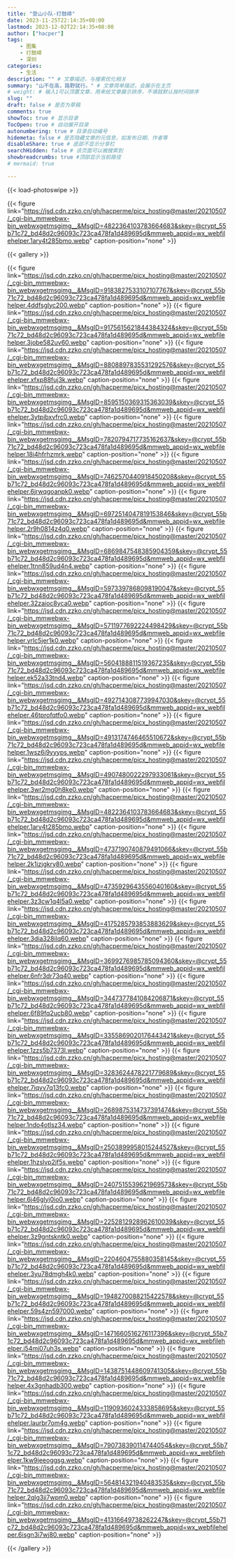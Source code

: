```yaml
---
title: "登山小队-打鼓嶂"
date: 2023-11-25T22:14:35+08:00
lastmod: 2023-12-02T22:14:35+08:00
author: ["hacper"]
tags:
    - 图集
    - 打鼓嶂
    - 深圳
categories:
    - 生活
description: "" # 文章描述，与搜索优化相关
summary: "山不在高，路野就行。" # 文章简单描述，会展示在主页
# weight: # 输入1可以顶置文章，用来给文章展示排序，不填就默认按时间排序
slug: ""
draft: false # 是否为草稿
comments: true
showToc: true # 显示目录
TocOpen: true # 自动展开目录
autonumbering: true # 目录自动编号
hidemeta: false # 是否隐藏文章的元信息，如发布日期、作者等
disableShare: true # 底部不显示分享栏
searchHidden: false # 该页面可以被搜索到
showbreadcrumbs: true #顶部显示当前路径
# mermaid: true

---
```


{{< load-photoswipe >}}

{{< figure link="https://jsd.cdn.zzko.cn/gh/hacperme/picx_hosting@master/20210507/_cgi-bin_mmwebwx-bin_webwxgetmsgimg__&MsgID=4822364103783664683&skey=@crypt_55b71c72_bd48d2c96093c723ca478fa1d489695d&mmweb_appid=wx_webfilehelper.1ary4t285bmo.webp" caption-position="none" >}}

{{< gallery >}}

{{< figure link="https://jsd.cdn.zzko.cn/gh/hacperme/picx_hosting@master/20210507/_cgi-bin_mmwebwx-bin_webwxgetmsgimg__&MsgID=9183827533107107767&skey=@crypt_55b71c72_bd48d2c96093c723ca478fa1d489695d&mmweb_appid=wx_webfilehelper.4ddfsglyc200.webp" caption-position="none" >}}
{{< figure link="https://jsd.cdn.zzko.cn/gh/hacperme/picx_hosting@master/20210507/_cgi-bin_mmwebwx-bin_webwxgetmsgimg__&MsgID=9175615621844384324&skey=@crypt_55b71c72_bd48d2c96093c723ca478fa1d489695d&mmweb_appid=wx_webfilehelper.3jobe582uv60.webp" caption-position="none" >}}
{{< figure link="https://jsd.cdn.zzko.cn/gh/hacperme/picx_hosting@master/20210507/_cgi-bin_mmwebwx-bin_webwxgetmsgimg__&MsgID=8808897835531292576&skey=@crypt_55b71c72_bd48d2c96093c723ca478fa1d489695d&mmweb_appid=wx_webfilehelper.xfxp88fuj3k.webp" caption-position="none" >}}
{{< figure link="https://jsd.cdn.zzko.cn/gh/hacperme/picx_hosting@master/20210507/_cgi-bin_mmwebwx-bin_webwxgetmsgimg__&MsgID=8595150369315363039&skey=@crypt_55b71c72_bd48d2c96093c723ca478fa1d489695d&mmweb_appid=wx_webfilehelper.3ytpibxvfrc0.webp" caption-position="none" >}}
{{< figure link="https://jsd.cdn.zzko.cn/gh/hacperme/picx_hosting@master/20210507/_cgi-bin_mmwebwx-bin_webwxgetmsgimg__&MsgID=7820794717735162637&skey=@crypt_55b71c72_bd48d2c96093c723ca478fa1d489695d&mmweb_appid=wx_webfilehelper.18i4hfrhzmrk.webp" caption-position="none" >}}
{{< figure link="https://jsd.cdn.zzko.cn/gh/hacperme/picx_hosting@master/20210507/_cgi-bin_mmwebwx-bin_webwxgetmsgimg__&MsgID=7462570440918450208&skey=@crypt_55b71c72_bd48d2c96093c723ca478fa1d489695d&mmweb_appid=wx_webfilehelper.6jrwqgoanpk0.webp" caption-position="none" >}}
{{< figure link="https://jsd.cdn.zzko.cn/gh/hacperme/picx_hosting@master/20210507/_cgi-bin_mmwebwx-bin_webwxgetmsgimg__&MsgID=6972514047819153846&skey=@crypt_55b71c72_bd48d2c96093c723ca478fa1d489695d&mmweb_appid=wx_webfilehelper.2r9h0814z4q0.webp" caption-position="none" >}}
{{< figure link="https://jsd.cdn.zzko.cn/gh/hacperme/picx_hosting@master/20210507/_cgi-bin_mmwebwx-bin_webwxgetmsgimg__&MsgID=6869847548385904359&skey=@crypt_55b71c72_bd48d2c96093c723ca478fa1d489695d&mmweb_appid=wx_webfilehelper.1tnn859ud4n4.webp" caption-position="none" >}}
{{< figure link="https://jsd.cdn.zzko.cn/gh/hacperme/picx_hosting@master/20210507/_cgi-bin_mmwebwx-bin_webwxgetmsgimg__&MsgID=5973397868098190047&skey=@crypt_55b71c72_bd48d2c96093c723ca478fa1d489695d&mmweb_appid=wx_webfilehelper.32zaioc8yca0.webp" caption-position="none" >}}
{{< figure link="https://jsd.cdn.zzko.cn/gh/hacperme/picx_hosting@master/20210507/_cgi-bin_mmwebwx-bin_webwxgetmsgimg__&MsgID=5711977692224498429&skey=@crypt_55b71c72_bd48d2c96093c723ca478fa1d489695d&mmweb_appid=wx_webfilehelper.yrlc5jer1k0.webp" caption-position="none" >}}
{{< figure link="https://jsd.cdn.zzko.cn/gh/hacperme/picx_hosting@master/20210507/_cgi-bin_mmwebwx-bin_webwxgetmsgimg__&MsgID=5604188811519367235&skey=@crypt_55b71c72_bd48d2c96093c723ca478fa1d489695d&mmweb_appid=wx_webfilehelper.ek52a33tnd4.webp" caption-position="none" >}}
{{< figure link="https://jsd.cdn.zzko.cn/gh/hacperme/picx_hosting@master/20210507/_cgi-bin_mmwebwx-bin_webwxgetmsgimg__&MsgID=4927143087739947030&skey=@crypt_55b71c72_bd48d2c96093c723ca478fa1d489695d&mmweb_appid=wx_webfilehelper.46tprofqtfo0.webp" caption-position="none" >}}
{{< figure link="https://jsd.cdn.zzko.cn/gh/hacperme/picx_hosting@master/20210507/_cgi-bin_mmwebwx-bin_webwxgetmsgimg__&MsgID=4913174746465510672&skey=@crypt_55b71c72_bd48d2c96093c723ca478fa1d489695d&mmweb_appid=wx_webfilehelper.1wsz6i9yyyps.webp" caption-position="none" >}}
{{< figure link="https://jsd.cdn.zzko.cn/gh/hacperme/picx_hosting@master/20210507/_cgi-bin_mmwebwx-bin_webwxgetmsgimg__&MsgID=4907480022297933061&skey=@crypt_55b71c72_bd48d2c96093c723ca478fa1d489695d&mmweb_appid=wx_webfilehelper.3wr2mg0h8ke0.webp" caption-position="none" >}}
{{< figure link="https://jsd.cdn.zzko.cn/gh/hacperme/picx_hosting@master/20210507/_cgi-bin_mmwebwx-bin_webwxgetmsgimg__&MsgID=4822364103783664683&skey=@crypt_55b71c72_bd48d2c96093c723ca478fa1d489695d&mmweb_appid=wx_webfilehelper.1ary4t285bmo.webp" caption-position="none" >}}
{{< figure link="https://jsd.cdn.zzko.cn/gh/hacperme/picx_hosting@master/20210507/_cgi-bin_mmwebwx-bin_webwxgetmsgimg__&MsgID=4737190740879491066&skey=@crypt_55b71c72_bd48d2c96093c723ca478fa1d489695d&mmweb_appid=wx_webfilehelper.2k1izjgkry80.webp" caption-position="none" >}}
{{< figure link="https://jsd.cdn.zzko.cn/gh/hacperme/picx_hosting@master/20210507/_cgi-bin_mmwebwx-bin_webwxgetmsgimg__&MsgID=4735929643556040160&skey=@crypt_55b71c72_bd48d2c96093c723ca478fa1d489695d&mmweb_appid=wx_webfilehelper.3z3cw1q4l5a0.webp" caption-position="none" >}}
{{< figure link="https://jsd.cdn.zzko.cn/gh/hacperme/picx_hosting@master/20210507/_cgi-bin_mmwebwx-bin_webwxgetmsgimg__&MsgID=4175285793853883629&skey=@crypt_55b71c72_bd48d2c96093c723ca478fa1d489695d&mmweb_appid=wx_webfilehelper.3dia328ilq60.webp" caption-position="none" >}}
{{< figure link="https://jsd.cdn.zzko.cn/gh/hacperme/picx_hosting@master/20210507/_cgi-bin_mmwebwx-bin_webwxgetmsgimg__&MsgID=3699276985785094360&skey=@crypt_55b71c72_bd48d2c96093c723ca478fa1d489695d&mmweb_appid=wx_webfilehelper.6nfr3dr73q40.webp" caption-position="none" >}}
{{< figure link="https://jsd.cdn.zzko.cn/gh/hacperme/picx_hosting@master/20210507/_cgi-bin_mmwebwx-bin_webwxgetmsgimg__&MsgID=3447377841084206871&skey=@crypt_55b71c72_bd48d2c96093c723ca478fa1d489695d&mmweb_appid=wx_webfilehelper.6f89fq2ucb80.webp" caption-position="none" >}}
{{< figure link="https://jsd.cdn.zzko.cn/gh/hacperme/picx_hosting@master/20210507/_cgi-bin_mmwebwx-bin_webwxgetmsgimg__&MsgID=3355869020176443421&skey=@crypt_55b71c72_bd48d2c96093c723ca478fa1d489695d&mmweb_appid=wx_webfilehelper.1zzs5b7373l.webp" caption-position="none" >}}
{{< figure link="https://jsd.cdn.zzko.cn/gh/hacperme/picx_hosting@master/20210507/_cgi-bin_mmwebwx-bin_webwxgetmsgimg__&MsgID=3283624478221779689&skey=@crypt_55b71c72_bd48d2c96093c723ca478fa1d489695d&mmweb_appid=wx_webfilehelper.7iqyv7q13fc0.webp" caption-position="none" >}}
{{< figure link="https://jsd.cdn.zzko.cn/gh/hacperme/picx_hosting@master/20210507/_cgi-bin_mmwebwx-bin_webwxgetmsgimg__&MsgID=2689875314737391474&skey=@crypt_55b71c72_bd48d2c96093c723ca478fa1d489695d&mmweb_appid=wx_webfilehelper.1ndo4otlsz34.webp" caption-position="none" >}}
{{< figure link="https://jsd.cdn.zzko.cn/gh/hacperme/picx_hosting@master/20210507/_cgi-bin_mmwebwx-bin_webwxgetmsgimg__&MsgID=2503899958015244527&skey=@crypt_55b71c72_bd48d2c96093c723ca478fa1d489695d&mmweb_appid=wx_webfilehelper.1hzslvp2jf5s.webp" caption-position="none" >}}
{{< figure link="https://jsd.cdn.zzko.cn/gh/hacperme/picx_hosting@master/20210507/_cgi-bin_mmwebwx-bin_webwxgetmsgimg__&MsgID=2407515539621969573&skey=@crypt_55b71c72_bd48d2c96093c723ca478fa1d489695d&mmweb_appid=wx_webfilehelper.6j46glyj0io0.webp" caption-position="none" >}}
{{< figure link="https://jsd.cdn.zzko.cn/gh/hacperme/picx_hosting@master/20210507/_cgi-bin_mmwebwx-bin_webwxgetmsgimg__&MsgID=2252812928962610039&skey=@crypt_55b71c72_bd48d2c96093c723ca478fa1d489695d&mmweb_appid=wx_webfilehelper.3z9gntskntk0.webp" caption-position="none" >}}
{{< figure link="https://jsd.cdn.zzko.cn/gh/hacperme/picx_hosting@master/20210507/_cgi-bin_mmwebwx-bin_webwxgetmsgimg__&MsgID=2204604755880358145&skey=@crypt_55b71c72_bd48d2c96093c723ca478fa1d489695d&mmweb_appid=wx_webfilehelper.3yu78dmgh4k0.webp" caption-position="none" >}}
{{< figure link="https://jsd.cdn.zzko.cn/gh/hacperme/picx_hosting@master/20210507/_cgi-bin_mmwebwx-bin_webwxgetmsgimg__&MsgID=1948270088215422578&skey=@crypt_55b71c72_bd48d2c96093c723ca478fa1d489695d&mmweb_appid=wx_webfilehelper.59s4zn597000.webp" caption-position="none" >}}
{{< figure link="https://jsd.cdn.zzko.cn/gh/hacperme/picx_hosting@master/20210507/_cgi-bin_mmwebwx-bin_webwxgetmsgimg__&MsgID=1471660516276117396&skey=@crypt_55b71c72_bd48d2c96093c723ca478fa1d489695d&mmweb_appid=wx_webfilehelper.i54mj07uh3s.webp" caption-position="none" >}}
{{< figure link="https://jsd.cdn.zzko.cn/gh/hacperme/picx_hosting@master/20210507/_cgi-bin_mmwebwx-bin_webwxgetmsgimg__&MsgID=1438751448609741305&skey=@crypt_55b71c72_bd48d2c96093c723ca478fa1d489695d&mmweb_appid=wx_webfilehelper.4x3gnhadb300.webp" caption-position="none" >}}
{{< figure link="https://jsd.cdn.zzko.cn/gh/hacperme/picx_hosting@master/20210507/_cgi-bin_mmwebwx-bin_webwxgetmsgimg__&MsgID=1190936024333858695&skey=@crypt_55b71c72_bd48d2c96093c723ca478fa1d489695d&mmweb_appid=wx_webfilehelper.laurbr7om4g.webp" caption-position="none" >}}
{{< figure link="https://jsd.cdn.zzko.cn/gh/hacperme/picx_hosting@master/20210507/_cgi-bin_mmwebwx-bin_webwxgetmsgimg__&MsgID=790738390114744054&skey=@crypt_55b71c72_bd48d2c96093c723ca478fa1d489695d&mmweb_appid=wx_webfilehelper.1kw9jeeoggsg.webp" caption-position="none" >}}
{{< figure link="https://jsd.cdn.zzko.cn/gh/hacperme/picx_hosting@master/20210507/_cgi-bin_mmwebwx-bin_webwxgetmsgimg__&MsgID=564814321940483535&skey=@crypt_55b71c72_bd48d2c96093c723ca478fa1d489695d&mmweb_appid=wx_webfilehelper.2qlg3ji7wpm0.webp" caption-position="none" >}}
{{< figure link="https://jsd.cdn.zzko.cn/gh/hacperme/picx_hosting@master/20210507/_cgi-bin_mmwebwx-bin_webwxgetmsgimg__&MsgID=41316649738262247&skey=@crypt_55b71c72_bd48d2c96093c723ca478fa1d489695d&mmweb_appid=wx_webfilehelper.6isgn3i7wj80.webp" caption-position="none" >}}

{{< /gallery >}}
